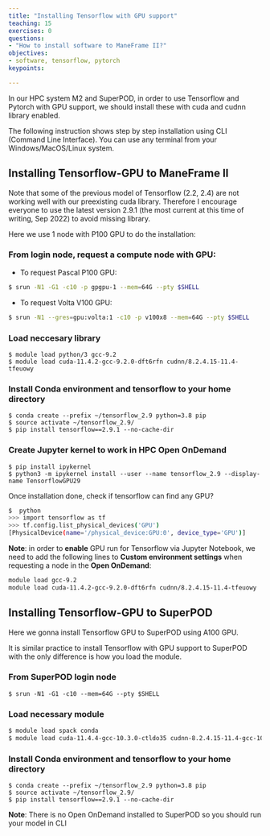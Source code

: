```yaml
---
title: "Installing Tensorflow with GPU support"
teaching: 15
exercises: 0
questions:
- "How to install software to ManeFrame II?"
objectives:
- software, tensorflow, pytorch
keypoints:

---
```


In our HPC system M2 and SuperPOD, in order to use Tensorflow and Pytorch with GPU support, we should install these with cuda and cudnn library enabled.

The following instruction shows step by step installation using CLI (Command Line Interface). You can use any terminal from your Windows/MacOS/Linux system.

## Installing Tensorflow-GPU to ManeFrame II
 
Note that some of the previous model of Tensorflow (2.2, 2.4) are not working well with our preexisting cuda library. Therefore I encourage everyone to use the latest version 2.9.1 (the most current at this time of writing, Sep 2022) to avoid missing library.

Here we use 1 node with P100 GPU to do the installation:

### From login node, request a compute node with GPU:

- To request Pascal P100 GPU:

```bash
$ srun -N1 -G1 -c10 -p gpgpu-1 --mem=64G --pty $SHELL
```

- To request Volta V100 GPU:

```bash
$ srun -N1 --gres=gpu:volta:1 -c10 -p v100x8 --mem=64G --pty $SHELL
```

### Load neccesary library

```
$ module load python/3 gcc-9.2
$ module load cuda-11.4.2-gcc-9.2.0-dft6rfn cudnn/8.2.4.15-11.4-tfeuowy
```

### Install Conda environment and tensorflow to your home directory

```
$ conda create --prefix ~/tensorflow_2.9 python=3.8 pip
$ source activate ~/tensorflow_2.9/  
$ pip install tensorflow==2.9.1 --no-cache-dir
```

### Create Jupyter kernel to work in HPC Open OnDemand

```
$ pip install ipykernel
$ python3 -m ipykernel install --user --name tensorflow_2.9 --display-name TensorflowGPU29
```

Once installation done, check if tensorflow can find any GPU?
  
```bash
$  python
>>> import tensorflow as tf
>>> tf.config.list_physical_devices('GPU')
[PhysicalDevice(name='/physical_device:GPU:0', device_type='GPU')]
```
  
**Note**: in order to **enable** GPU run for Tensorflow via Jupyter Notebook, we need to add the following lines to **Custom environment settings** when requesting a node in the **Open OnDemand**:

```bash
module load gcc-9.2
module load cuda-11.4.2-gcc-9.2.0-dft6rfn cudnn/8.2.4.15-11.4-tfeuowy
```
  
  
## Installing Tensorflow-GPU to SuperPOD
  
Here we gonna install Tensorflow GPU to SuperPOD using A100 GPU.
  
It is similar practice to install Tensorflow with GPU support to SuperPOD with the only difference is how you load the module.

### From SuperPOD login node

```
$ srun -N1 -G1 -c10 --mem=64G --pty $SHELL
```

### Load necessary module

```bash
$ module load spack conda 
$ module load cuda-11.4.4-gcc-10.3.0-ctldo35 cudnn-8.2.4.15-11.4-gcc-10.3.0-eluwegp
```

### Install Conda environment and tensorflow to your home directory

```
$ conda create --prefix ~/tensorflow_2.9 python=3.8 pip
$ source activate ~/tensorflow_2.9/  
$ pip install tensorflow==2.9.1 --no-cache-dir
```

**Note**: There is no Open OnDemand installed to SuperPOD so you should run your model in CLI 
